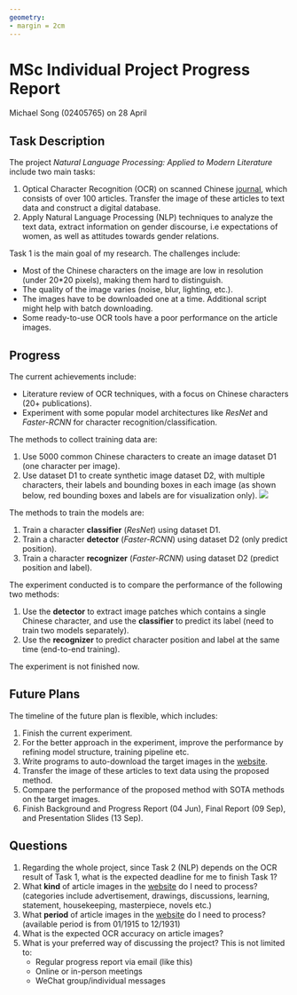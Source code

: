 ```yaml
---
geometry:
- margin = 2cm
---
```


# MSc Individual Project Progress Report

Michael Song (02405765) on 28 April

## Task Description

The project *Natural Language Processing: Applied to Modern Literature* include two main tasks:

1. Optical Character Recognition (OCR) on scanned Chinese [journal](https://mhdb.mh.sinica.edu.tw/fnzz/), which consists of over 100 articles. Transfer the image of these articles to text data and construct a digital database.
2. Apply Natural Language Processing (NLP) techniques to analyze the text data, extract information on gender discourse, i.e expectations of women, as well as attitudes towards gender relations.

Task 1 is the main goal of my research. The challenges include:

- Most of the Chinese characters on the image are low in resolution (under 20*20 pixels), making them hard to distinguish.
- The quality of the image varies (noise, blur, lighting, etc.).
- The images have to be downloaded one at a time. Additional script might help with batch downloading.
- Some ready-to-use OCR tools have a poor performance on the article images.

## Progress

The current achievements include:

- Literature review of OCR techniques, with a focus on Chinese characters (20+ publications).
- Experiment with some popular model architectures like *ResNet* and *Faster-RCNN* for character recognition/classification.

The methods to collect training data are:

1. Use 5000 common Chinese characters to create an image dataset D1 (one character per image).
2. Use dataset D1 to create synthetic image dataset D2, with multiple characters, their labels and bounding boxes in each image (as shown below, red bounding boxes and labels are for visualization only). 
![](./Images/train_sample.png)

The methods to train the models are:

1. Train a character **classifier** (*ResNet*) using dataset D1.
2. Train a character **detector** (*Faster-RCNN*) using dataset D2 (only predict position).
3. Train a character **recognizer** (*Faster-RCNN*) using dataset D2 (predict position and label).

The experiment conducted is to compare the performance of the following two methods:

1. Use the **detector** to extract image patches which contains a single Chinese character, and use the **classifier** to predict its label (need to train two models separately).
2. Use the **recognizer** to predict character position and label at the same time (end-to-end training).

The experiment is not finished now.

## Future Plans

The timeline of the future plan is flexible, which includes:

1. Finish the current experiment.
2. For the better approach in the experiment, improve the performance by refining model structure, training pipeline etc.
3. Write programs to auto-download the target images in the [website](https://mhdb.mh.sinica.edu.tw/fnzz/view.php).
4. Transfer the image of these articles to text data using the proposed method.
5. Compare the performance of the proposed method with SOTA methods on the target images.
6. Finish Background and Progress Report (04 Jun), Final Report (09 Sep), and Presentation Slides (13 Sep).

## Questions

1. Regarding the whole project, since Task 2 (NLP) depends on the OCR result of Task 1, what is the expected deadline for me to finish Task 1?
2. What **kind** of article images in the [website](https://mhdb.mh.sinica.edu.tw/fnzz/view.php) do I need to process? (categories include advertisement, drawings, discussions, learning, statement, housekeeping, masterpiece, novels etc.)
3. What **period** of article images in the [website](https://mhdb.mh.sinica.edu.tw/fnzz/view.php) do I need to process? (available period is from 01/1915 to 12/1931)
4. What is the expected OCR accuracy on article images?
5. What is your preferred way of discussing the project? This is not limited to:
   - Regular progress report via email (like this)
   - Online or in-person meetings
   - WeChat group/individual messages